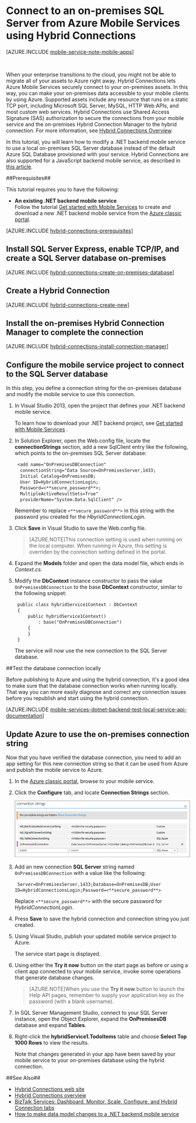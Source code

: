 <properties
    pageTitle="Connect to an on-premises SQL Server from a .NET backend mobile service using Hybrid Connections |  Azure Mobile Services"
    description="Learn how to connect to an on-premises SQL Server from a .NET backend mobile service using Azure Hybrid Connections"
    services="mobile-services"
    documentationCenter=""
    authors="ggailey777"
    manager="dwrede"
    editor=""/>

<tags
    ms.service="mobile-services"
    ms.workload="mobile"
    ms.tgt_pltfrm="na"
    ms.devlang="multiple"
    ms.topic="article"
    ms.date="12/11/2015"
    ms.author="glenga"/>


# Connect to an on-premises SQL Server from Azure Mobile Services using Hybrid Connections

[AZURE.INCLUDE [mobile-service-note-mobile-apps](../../includes/mobile-services-note-mobile-apps.md)]

&nbsp;


When your enterprise transitions to the cloud, you might not be able to migrate all of your assets to Azure right away. Hybrid Connections lets Azure Mobile Services securely connect to your on-premises assets. In this way, you can make your on-premises data accessible to your mobile clients by using Azure. Supported assets include any resource that runs on a static TCP port, including Microsoft SQL Server, MySQL, HTTP Web APIs, and most custom web services. Hybrid Connections use Shared Access Signature (SAS) authorization to secure the connections from your mobile service and the on-premises Hybrid Connection Manager to the hybrid connection. For more information, see [Hybrid Connections Overview](../integration-hybrid-connection-overview.md).

In this tutorial, you will learn how to modify a .NET backend mobile service to use a local on-premises SQL Server database instead of the default Azure SQL Database provisioned with your service. Hybrid Connections are also supported for a JavaScript backend mobile service, as described in [this article](http://blogs.msdn.com/b/azuremobile/archive/2014/05/12/connecting-to-an-external-database-with-node-js-backend-in-azure-mobile-services.aspx).

##Prerequisites##

This tutorial requires you to have the following:

- **An existing .NET backend mobile service** <br/>Follow the tutorial [Get started with Mobile Services] to create and download a new .NET backend mobile service from the [Azure classic portal].

[AZURE.INCLUDE [hybrid-connections-prerequisites](../../includes/hybrid-connections-prerequisites.md)]

## Install SQL Server Express, enable TCP/IP, and create a SQL Server database on-premises

[AZURE.INCLUDE [hybrid-connections-create-on-premises-database](../../includes/hybrid-connections-create-on-premises-database.md)]

## Create a Hybrid Connection

[AZURE.INCLUDE [hybrid-connections-create-new](../../includes/hybrid-connections-create-new.md)]

## Install the on-premises Hybrid Connection Manager to complete the connection

[AZURE.INCLUDE [hybrid-connections-install-connection-manager](../../includes/hybrid-connections-install-connection-manager.md)]

## Configure the mobile service project to connect to the SQL Server database

In this step, you define a connection string for the on-premises database and modify the mobile service to use this connection.

1. In Visual Studio 2013, open the project that defines your .NET backend mobile service.

    To learn how to download your .NET backend project, see [Get started with Mobile Services](mobile-services-dotnet-backend-windows-store-dotnet-get-started.md) .

2. In Solution Explorer, open the Web.config file, locate the **connectionStrings** section, add a new SqlClient entry like the following, which points to the on-premises SQL Server database:

        <add name="OnPremisesDBConnection"
         connectionString="Data Source=OnPremisesServer,1433;
         Initial Catalog=OnPremisesDB;
         User ID=HybridConnectionLogin;
         Password=<**secure_password**>;
         MultipleActiveResultSets=True"
         providerName="System.Data.SqlClient" />

    Remember to replace `<**secure_password**>` in this string with the password you created for the *HbyridConnectionLogin*.

3. Click **Save** in Visual Studio to save the Web.config file.

    > [AZURE.NOTE]This connection setting is used when running on the local computer. When running in Azure, this setting is overriden by the connection setting defined in the portal.

4. Expand the **Models** folder and open the data model file, which ends in *Context.cs*.

6. Modify the **DbContext** instance constructor to pass the value `OnPremisesDBConnection` to the base **DbContext** constructor, similar to the following snippet:

        public class hybridService1Context : DbContext
        {
            public hybridService1Context()
                : base("OnPremisesDBConnection")
            {
            }
        }

    The service will now use the new connection to the SQL Server database.

##Test the database connection locally

Before publishing to Azure and using the hybrid connection, it's a good idea to make sure that the database connection works when running locally. That way you can more easily diagnose and correct any connection issues before you republish and start using the hybrid connection.

[AZURE.INCLUDE [mobile-services-dotnet-backend-test-local-service-api-documentation](../../includes/mobile-services-dotnet-backend-test-local-service-api-documentation.md)]

## Update Azure to use the on-premises connection string

Now that you have verified the database connection, you need to add an app setting for this new connection string so that it can be used from Azure and publish the mobile service to Azure.

1. In the [Azure classic portal], browse to your mobile service.

1. Click the **Configure** tab, and locate **Connection Strings** section.

    ![Connection string for on-premises database](./media/mobile-services-dotnet-backend-hybrid-connections-get-started/11.png)

2. Add an new connection **SQL Server** string named `OnPremisesDBConnection` with a value like the following:

        Server=OnPremisesServer,1433;Database=OnPremisesDB;User ID=HybridConnectionsLogin;Password=<**secure_password**>


    Replace `<**secure_password**>` with the secure password for *HybridConnectionLogin*.

2. Press **Save** to save the hybrid connection and connection string you just created.

3. Using Visual Studio, publish your updated mobile service project to Azure.

    The service start page is displayed.

4. Using either the **Try it now** button on the start page as before or using a client app connected to your mobile service, invoke some operations that generate database changes.

    >[AZURE.NOTE]When you use the **Try it now** button to launch the Help API pages, remember to supply your application key as the password (with a blank username).

4. In SQL Server Management Studio, connect to your SQL Server instance, open the Object Explorer, expand the **OnPremisesDB** database and expand **Tables**.

5. Right-click the **hybridService1.TodoItems** table and choose **Select Top 1000 Rows** to view the results.

    Note that changes generated in your app have been saved by your mobile service to your on-premises database using the hybrid connection.

##See Also##

+ [Hybrid Connections web site](../../services/biztalk-services/)
+ [Hybrid Connections overview](../integration-hybrid-connection-overview.md)
+ [BizTalk Services: Dashboard, Monitor, Scale, Configure, and Hybrid Connection tabs](../biztalk-dashboard-monitor-scale-tabs.md)
+ [How to make data model changes to a .NET backend mobile service](mobile-services-dotnet-backend-how-to-use-code-first-migrations.md)

<!-- IMAGES -->


<!-- Links -->
[Azure classic portal]: http://manage.windowsazure.com
[Get started with Mobile Services]: mobile-services-dotnet-backend-windows-store-dotnet-get-started.md
